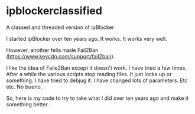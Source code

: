 # ipblockerclassified
A classed and threaded version of ipBlocker


I started ipBlocker over ten years ago.  It works.  It works very well.

However, another fella made Fail2Ban (https://www.keycdn.com/support/fail2ban).

I like the idea of Faile2Ban except it doesn't work.  I have tried a few times.  After a while the various scripts stop reading files.  It just locks up or something.  I have tried to debjug it.  I have changed lots of parameters.  Etc etc.  No bueno.

So, here is my code to try to take what I did over ten years ago and make it something better.
